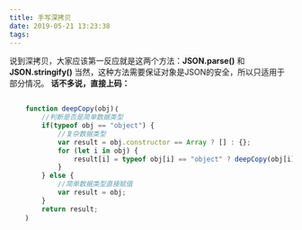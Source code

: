 ```yaml
---
title: 手写深拷贝
date: 2019-05-21 13:23:38
tags:
---
```

说到深拷贝，大家应该第一反应就是这两个方法：**JSON.parse()** 和 **JSON.stringify()**
当然，这种方法需要保证对象是JSON的安全，所以只适用于部分情况。
**话不多说，直接上码：**
```javascript
	
    function deepCopy(obj)｛
        //判断是否是简单数据类型
        if(typeof obj == "object") {
            //复杂数据类型
            var result = obj.constructor == Array ? [] : {};
            for (let i in obj) {
                result[i] = typeof obj[i] == "object" ? deepCopy(obj[i]) : obj[i];
            }
        } else {
            //简单数据类型直接赋值
            var result = obj;
        }
        return result;
    ｝
```
